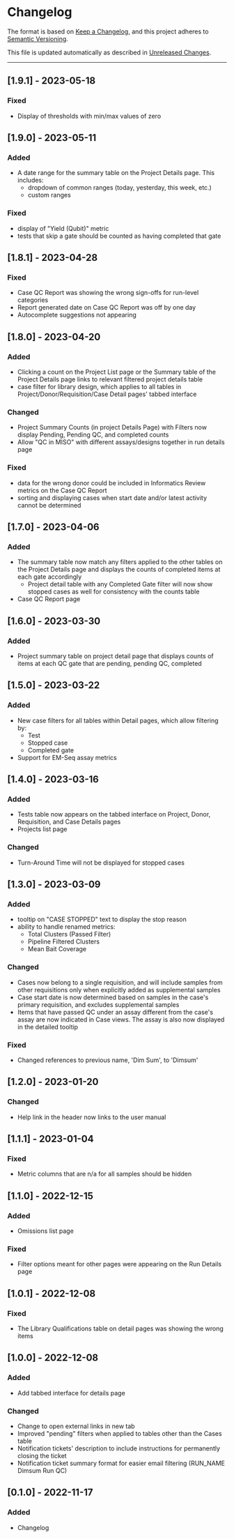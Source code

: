 # Changelog

The format is based on [Keep a Changelog](https://keepachangelog.com/en/1.0.0/),
and this project adheres to [Semantic Versioning](https://semver.org/spec/v2.0.0.html).

This file is updated automatically as described in [Unreleased Changes](changes/README.md).

---------------------------------------------------------------------------------------------------

## [1.9.1] - 2023-05-18

### Fixed

* Display of thresholds with min/max values of zero


## [1.9.0] - 2023-05-11

### Added

* A date range for the summary table on the Project Details page. This includes:
  - dropdown of common ranges (today, yesterday, this week, etc.)
  - custom ranges
  
  

### Fixed

* display of "Yield (Qubit)" metric
* tests that skip a gate should be counted as having completed that gate


## [1.8.1] - 2023-04-28

### Fixed

* Case QC Report was showing the wrong sign-offs for run-level categories
* Report generated date on Case QC Report was off by one day
* Autocomplete suggestions not appearing


## [1.8.0] - 2023-04-20

### Added

* Clicking a count on the Project List page or the Summary table of the Project Details page links to relevant filtered project details table
* case filter for library design, which applies to all tables in Project/Donor/Requisition/Case Detail pages' tabbed interface

### Changed

* Project Summary Counts (in project Details Page) with Filters now display Pending, Pending QC, and completed counts
* Allow "QC in MISO" with different assays/designs together in run details page

### Fixed

* data for the wrong donor could be included in Informatics Review metrics on the Case QC Report
* sorting and displaying cases when start date and/or latest activity cannot be determined


## [1.7.0] - 2023-04-06

### Added

* The summary table now match any filters applied to the other tables on the Project Details page and displays the counts of completed items at each gate accordingly
  - Project detail table with any Completed Gate filter will now show stopped cases as well for consistency with the counts table
* Case QC Report page


## [1.6.0] - 2023-03-30

### Added

* Project summary table on project detail page that displays counts of items at each QC gate that are pending, pending QC, completed


## [1.5.0] - 2023-03-22

### Added

* New case filters for all tables within Detail pages, which allow filtering by:
  - Test
  - Stopped case
  - Completed gate
* Support for EM-Seq assay metrics


## [1.4.0] - 2023-03-16

### Added

* Tests table now appears on the tabbed interface on Project, Donor, Requisition, and Case Details pages
* Projects list page

### Changed

* Turn-Around Time will not be displayed for stopped cases


## [1.3.0] - 2023-03-09

### Added

* tooltip on "CASE STOPPED" text to display the stop reason
* ability to handle renamed metrics:
  * Total Clusters (Passed Filter)
  * Pipeline Filtered Clusters
  * Mean Bait Coverage

### Changed

* Cases now belong to a single requisition, and will include samples from other requisitions only
  when explicitly added as supplemental samples
* Case start date is now determined based on samples in the case's primary requisition, and excludes
  supplemental samples
* Items that have passed QC under an assay different from the case's assay are now indicated in
  Case views. The assay is also now displayed in the detailed tooltip

### Fixed

* Changed references to previous name, 'Dim Sum', to 'Dimsum'


## [1.2.0] - 2023-01-20

### Changed

* Help link in the header now links to the user manual


## [1.1.1] - 2023-01-04

### Fixed

* Metric columns that are n/a for all samples should be hidden


## [1.1.0] - 2022-12-15

### Added

* Omissions list page

### Fixed

* Filter options meant for other pages were appearing on the Run Details page


## [1.0.1] - 2022-12-08

### Fixed

* The Library Qualifications table on detail pages was showing the wrong items


## [1.0.0] - 2022-12-08

### Added

* Add tabbed interface for details page

### Changed

* Change to open external links in new tab
* Improved "pending" filters when applied to tables other than the Cases table
* Notification tickets' description to include instructions for permanently
  closing the ticket
* Notification ticket summary format for easier email filtering (RUN_NAME Dimsum
  Run QC)


## [0.1.0] - 2022-11-17

### Added

* Changelog
  

